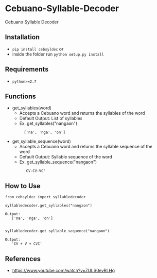 # Cebuano-Syllable-Decoder
Cebuano Syllable Decoder

## Installation
* `pip install cebsyldec` or
* inside the folder run `python setup.py install`

## Requirements
* `python>=2.7`

## Functions
* get_syllables(word)
   - Accepts a Cebuano word and returns the syllables of the word
   - Default Output: List of syllables
   - Ex. get_syllables("nangaon")
      ```
        ['na', 'nga', 'on']
      ```
* get_syllable_sequence(word)
   - Accepts a Cebuano word and returns the syllable sequence of the word
   - Default Output: Syllable sequence of the word
   - Ex. get_syllable_sequence("nangaon")
      ```
        'CV-CV-VC'
      ```   
## How to Use
```
from cebsyldec import syllabledecoder

syllabledecoder.get_syllables("nangaon")

Output: 
   ['na', 'nga', 'on']


syllabledecoder.get_syllable_sequence("nangaon")

Output:
   'CV + V + CVC'
```

## References

* https://www.youtube.com/watch?v=ZULS0evRLHg